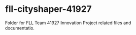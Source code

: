 # fll-cityshaper-41927
Folder for FLL Team 41927 Innovation Project related files and documentatio.
